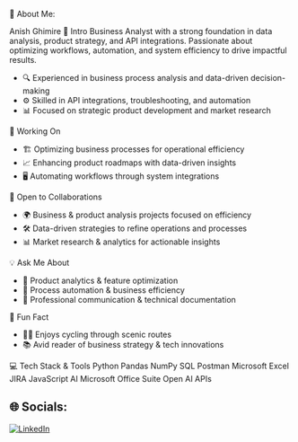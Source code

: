 💫 About Me:

Anish Ghimire
🚀 Intro
Business Analyst with a strong foundation in data analysis, product strategy, and API integrations. Passionate about optimizing workflows, automation, and system efficiency to drive impactful results.
- 🔍 Experienced in business process analysis and data-driven decision-making
- ⚙️ Skilled in API integrations, troubleshooting, and automation
- 📊 Focused on strategic product development and market research
  
🔧 Working On
- 🏗️ Optimizing business processes for operational efficiency
- 📈 Enhancing product roadmaps with data-driven insights
- 🖥️ Automating workflows through system integrations
  
🤝 Open to Collaborations
- 🌍 Business & product analysis projects focused on efficiency
- 🛠️ Data-driven strategies to refine operations and processes
- 📊 Market research & analytics for actionable insights
  
💡 Ask Me About
- 🎯 Product analytics & feature optimization
- 🔄 Process automation & business efficiency
- 📝 Professional communication & technical documentation
  
🎉 Fun Fact
- 🚴‍♂️ Enjoys cycling through scenic routes
- 📚 Avid reader of business strategy & tech innovations

💻 Tech Stack & Tools
Python
Pandas
NumPy
SQL
Postman
Microsoft Excel
JIRA
JavaScript
AI
Microsoft Office Suite
Open AI APIs
## 🌐 Socials:
[![LinkedIn](https://img.shields.io/badge/LinkedIn-Connect-blue)](https://www.linkedin.com/in/anish-ghimire-452563272/)


